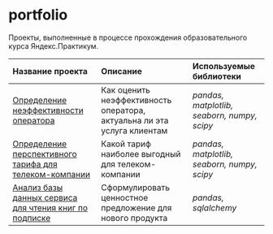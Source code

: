 # portfolio
Проекты, выполненные в процессе прохождения образовательного курса Яндекс.Практикум.

| Название проекта | Описание | Используемые библиотеки | 
| :---------------------- | :---------------------- | :---------------------- |
| [Определение неэффективности оператора](call_centers) | Как оценить неэффективность оператора, актуальна ли эта услуга клиентам | *pandas, matplotlib, seaborn, numpy, scipy* |
| [Определение перспективного тарифа для телеком-компании](telecom) | Какой тариф наиболее выгодный для телеком-компании | *pandas, matplotlib, seaborn, numpy, scipy* |
| [Анализ базы данных сервиса для чтения книг по подписке](books) | Cформулировать ценностное предложение для нового продукта | *pandas, sqlalchemy* |
